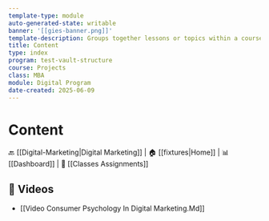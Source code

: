 ```yaml
---
template-type: module
auto-generated-state: writable
banner: '[[gies-banner.png]]'
template-description: Groups together lessons or topics within a course.
title: Content
type: index
program: test-vault-structure
course: Projects
class: MBA
module: Digital Program
date-created: 2025-06-09
---
```


# Content



🔙 [[Digital-Marketing|Digital Marketing]] | 🏠 [[fixtures|Home]] | 📊 [[Dashboard]] | 📝 [[Classes Assignments]]



## 🎥 Videos

- [[Video Consumer Psychology In Digital Marketing.Md]]

